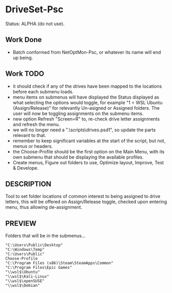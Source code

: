 # DriveSet-Psc
Status: ALPHA (do not use).

## Work Done
- Batch conformed from NetOptMon-Psc, or whatever its name will end up being.

## Work TODO
- it should check if any of the drives have been mapped to the locations before each submenu loads.
- menu items on submenus will have displayed the Status displayed as what selecting the options would toggle, for example "1 = WSL Ubuntu (Assign/Release)" for relevantly  Un-asigned or Assigned folders. The user will now be toggling assignments on the submenu items. 
- new option Refresh "Screen=R" to, re-check drive letter assignments and refresh the menu.
- we will no longer need a ".\scripts\drives.psd1", so update the parts relevant to that.
- remember to keep significant variables at the start of the script, but not, menus or headers. 
- the Choose-Profile should be the first option on the Main Menu, with its own submenu that should be displaying the available profiles.
- Create menus, Figure out folders to use, Optimize layout, Improve, Test & Develope.

## DESCRIPTION
Tool to set folder locations of common interest to being assigned to drive letters, this will be offered on Assign/Release toggle, checked upon entering menu, thus allowing de-assignment.

## PREVIEW
Folders that will be in the submenus...
```
"C:\Users\Public\Desktop"
"C:\Windows\Temp"
"C:\Users\Public"
Choose-Profile
"C:\Program Files (x86)\Steam\SteamApps\Common"
"C:\Program Files\Epic Games"
"\\wsl$\Ubuntu"
"\\wsl$\Kali-Linux"
"\\wsl$\openSUSE"
"\\wsl$\Debian"
```
